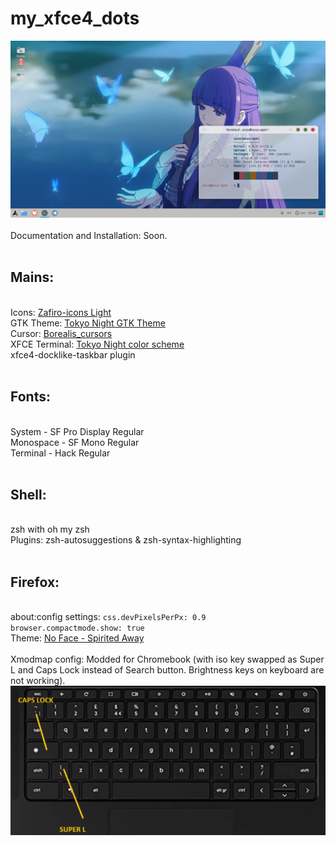 # my_xfce4_dots
<img src="screenshot.png" width="550" height="" > <br> <br>
Documentation and Installation: Soon. <br> <br>
<h2>Mains:</h2> <br>
Icons: <a href="https://github.com/zayronxio/Zafiro-icons">Zafiro-icons Light</a> <br>
GTK Theme: <a href="https://github.com/Fausto-Korpsvart/Tokyo-Night-GTK-Theme">Tokyo Night GTK Theme</a>  <br> 
Cursor: <a href="https://github.com/alvatip/Borealis-cursors">Borealis_cursors</a>  <br>
XFCE Terminal: <a href="https://github.com/HexyHack/tokyo-night-xfce-terminal">Tokyo Night color scheme</a> <br>
xfce4-docklike-taskbar plugin <br> <br>
<h2>Fonts:</h2> <br>
System - SF Pro Display Regular <br>
Monospace - SF Mono Regular <br> 
Terminal - Hack Regular <br> <br>
<h2>Shell:</h2> <br>
zsh with oh my zsh<br>
Plugins: zsh-autosuggestions & zsh-syntax-highlighting 
<br> <br>
<h2>Firefox:</h2> <br>
about:config settings: <code>css.devPixelsPerPx: 0.9 
browser.compactmode.show: true</code> <br>
Theme: <a href="https://addons.mozilla.org/en-US/firefox/addon/no-face-spirited-away/">No Face - Spirited Away</a> <br> <br>
Xmodmap config: Modded for Chromebook (with iso key swapped as Super L and Caps Lock instead of Search button. Brightness keys on keyboard are not working). <br>
<img src="keyboard.png" width="550" height="" >



